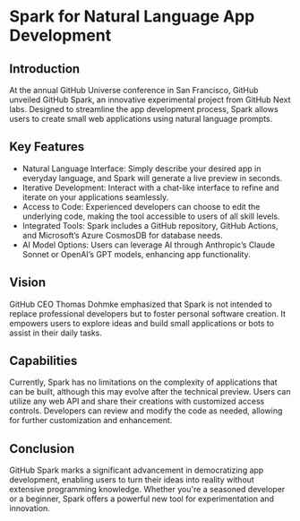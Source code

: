 # Spark for Natural Language App Development

## Introduction
At the annual GitHub Universe conference in San Francisco, GitHub unveiled GitHub Spark, an innovative experimental project from GitHub Next labs. Designed to streamline the app development process, Spark allows users to create small web applications using natural language prompts.

## Key Features
- Natural Language Interface: Simply describe your desired app in everyday language, and Spark will generate a live preview in seconds.
- Iterative Development: Interact with a chat-like interface to refine and iterate on your applications seamlessly.
- Access to Code: Experienced developers can choose to edit the underlying code, making the tool accessible to users of all skill levels.
- Integrated Tools: Spark includes a GitHub repository, GitHub Actions, and Microsoft’s Azure CosmosDB for database needs.
- AI Model Options: Users can leverage AI through Anthropic’s Claude Sonnet or OpenAI’s GPT models, enhancing app functionality.

## Vision
GitHub CEO Thomas Dohmke emphasized that Spark is not intended to replace professional developers but to foster personal software creation. It empowers users to explore ideas and build small applications or bots to assist in their daily tasks.

## Capabilities
Currently, Spark has no limitations on the complexity of applications that can be built, although this may evolve after the technical preview. Users can utilize any web API and share their creations with customized access controls. Developers can review and modify the code as needed, allowing for further customization and enhancement.

## Conclusion
GitHub Spark marks a significant advancement in democratizing app development, enabling users to turn their ideas into reality without extensive programming knowledge. Whether you're a seasoned developer or a beginner, Spark offers a powerful new tool for experimentation and innovation.
